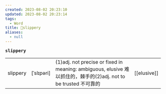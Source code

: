 ```yaml
---
created: 2023-08-02 20:23:10
updated: 2023-08-02 20:23:14
tags:
  - Word
title: 📖slippery
aliases:
  - null
---
```


<pre><strong>slippery</strong></pre>
|   |   |   |   |
|---|---|---|---|
|slippery|[ˈslɪpəri]|(1)adj. not precise or fixed in meaning: ambiguous, elusive 难以抓住的，棘⼿的(2)adj. not to be trusted 不可靠的|[[elusive]]|